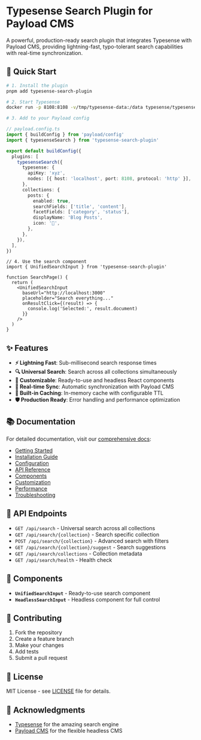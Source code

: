 # Typesense Search Plugin for Payload CMS

A powerful, production-ready search plugin that integrates Typesense with Payload CMS, providing lightning-fast, typo-tolerant search capabilities with real-time synchronization.

## 🚀 Quick Start

```bash
# 1. Install the plugin
pnpm add typesense-search-plugin

# 2. Start Typesense
docker run -p 8108:8108 -v/tmp/typesense-data:/data typesense/typesense:0.25.2 --data-dir /data --api-key=xyz --enable-cors

# 3. Add to your Payload config
```

```typescript
// payload.config.ts
import { buildConfig } from 'payload/config'
import { typesenseSearch } from 'typesense-search-plugin'

export default buildConfig({
  plugins: [
    typesenseSearch({
      typesense: {
        apiKey: 'xyz',
        nodes: [{ host: 'localhost', port: 8108, protocol: 'http' }],
      },
      collections: {
        posts: {
          enabled: true,
          searchFields: ['title', 'content'],
          facetFields: ['category', 'status'],
          displayName: 'Blog Posts',
          icon: '📝',
        },
      },
    }),
  ],
})
```

```tsx
// 4. Use the search component
import { UnifiedSearchInput } from 'typesense-search-plugin'

function SearchPage() {
  return (
    <UnifiedSearchInput
      baseUrl="http://localhost:3000"
      placeholder="Search everything..."
      onResultClick={(result) => {
        console.log('Selected:', result.document)
      }}
    />
  )
}
```

## ✨ Features

- **⚡ Lightning Fast**: Sub-millisecond search response times
- **🔍 Universal Search**: Search across all collections simultaneously
- **🎨 Customizable**: Ready-to-use and headless React components
- **🔄 Real-time Sync**: Automatic synchronization with Payload CMS
- **💾 Built-in Caching**: In-memory cache with configurable TTL
- **🛡️ Production Ready**: Error handling and performance optimization

## 📚 Documentation

For detailed documentation, visit our [comprehensive docs](https://fronttribe.github.io/typesense-search/):

- [Getting Started](https://fronttribe.github.io/typesense-search/guide/getting-started)
- [Installation Guide](https://fronttribe.github.io/typesense-search/guide/installation)
- [Configuration](https://fronttribe.github.io/typesense-search/guide/configuration)
- [API Reference](https://fronttribe.github.io/typesense-search/api/search)
- [Components](https://fronttribe.github.io/typesense-search/components/unified-search-input)
- [Customization](https://fronttribe.github.io/typesense-search/guide/customization)
- [Performance](https://fronttribe.github.io/typesense-search/guide/performance)
- [Troubleshooting](https://fronttribe.github.io/typesense-search/guide/troubleshooting)

## 🔧 API Endpoints

- `GET /api/search` - Universal search across all collections
- `GET /api/search/{collection}` - Search specific collection
- `POST /api/search/{collection}` - Advanced search with filters
- `GET /api/search/{collection}/suggest` - Search suggestions
- `GET /api/search/collections` - Collection metadata
- `GET /api/search/health` - Health check

## 🎨 Components

- **`UnifiedSearchInput`** - Ready-to-use search component
- **`HeadlessSearchInput`** - Headless component for full control

## 🤝 Contributing

1. Fork the repository
2. Create a feature branch
3. Make your changes
4. Add tests
5. Submit a pull request

## 📄 License

MIT License - see [LICENSE](LICENSE) file for details.

## 🙏 Acknowledgments

- [Typesense](https://typesense.org/) for the amazing search engine
- [Payload CMS](https://payloadcms.com/) for the flexible headless CMS

